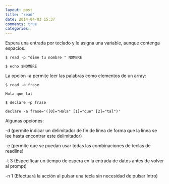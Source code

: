 ```yaml
---
layout: post
title: "read"
date: 2014-04-03 15:37
comments: true
categories: 
---
```

Espera una entrada por teclado y le asigna una variable, aunque contenga espacios.

	$ read -p "dime tu nombre " NOMBRE

	$ echo $NOMBRE

La opción -a permite leer las palabras como elementos de un array:

	$ read -a frase

	Hola que tal

	$ declare -p frase

	declare -a frase='([0]="Hola" [1]="que" [2]="tal")'

Algunas opciones:

-d (permite indicar un delimitador de fin de línea de forma que la línea se lee hasta encontrar este delimitador)

-e (permite que se puedan usar todas las combinaciones de teclas de readline)

-t 3 (Especificar un tiempo de espera en la entrada de datos antes de volver al prompt)

-n 1 (Efectuará la acción al pulsar una tecla sin necesidad de pulsar Intro)

